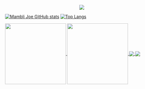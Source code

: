 <p align="center">
  <a href="https://skillicons.dev">
    <img src="https://skillicons.dev/icons?i=html,js,jquery,ts,css,sass,docker,kubernetes,figma,git,gitlab,linux,ubuntu,npm,phpstorm,react,nextjs,vite,webpack" />
  </a>
</p>

[![Mambli Joe GitHub stats](https://github-readme-stats.vercel.app/api?username=mamblijoe)](https://github.com/mamblijoe/github-readme-stats)
[![Top Langs](https://github-readme-stats.vercel.app/api/top-langs/?username=mamblijoe)](https://github.com/mamblijoe/github-readme-stats)

<a href="https://github.com/mamblijoe/github-readme-stats">
  <img height=200 align="center" src="https://github-readme-stats.vercel.app/api?username=mamblijoe" />
</a>
<a href="https://github.com/mamblijoe/convoychat">
  <img height=200 align="center" src="https://github-readme-stats.vercel.app/api/top-langs?username=mamblijoe&layout=compact&langs_count=8&card_width=320" />
</a>

<a href="https://github.com/mamblijoe/github-readme-stats">
  <img align="center" src="https://github-readme-stats.vercel.app/api/pin/?username=mamblijoe&repo=github-readme-stats" />
</a>
<a href="https://github.com/mamblijoe/convoychat">
  <img align="center" src="https://github-readme-stats.vercel.app/api/pin/?username=mamblijoe&repo=convoychat" />
</a>
